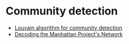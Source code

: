 # Community detection

- [Louvain algorithm for community detection](https://towardsdatascience.com/louvains-algorithm-for-community-detection-in-python-95ff7f675306)
- [Decoding the Manhattan Project's Network](https://towardsdatascience.com/decoding-the-manhattan-projects-network-unveiling-science-collaboration-and-human-legacy-418164a2b416)
